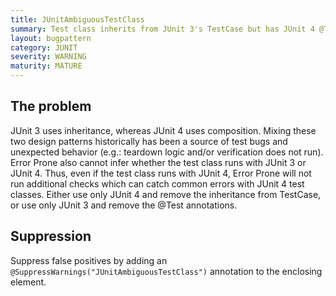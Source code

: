 ```yaml
---
title: JUnitAmbiguousTestClass
summary: Test class inherits from JUnit 3's TestCase but has JUnit 4 @Test annotations.
layout: bugpattern
category: JUNIT
severity: WARNING
maturity: MATURE
---
```


<!--
*** AUTO-GENERATED, DO NOT MODIFY ***
To make changes, edit the @BugPattern annotation or the explanation in docs/bugpattern.
-->

## The problem
JUnit 3 uses inheritance, whereas JUnit 4 uses composition. Mixing these two design patterns historically has been a source of test bugs and unexpected behavior (e.g.: teardown logic and/or verification does not run). Error Prone also cannot infer whether the test class runs with JUnit 3 or JUnit 4. Thus, even if the test class runs with JUnit 4, Error Prone will not run additional checks which can catch common errors with JUnit 4 test classes. Either use only JUnit 4 and remove the inheritance from TestCase, or use only JUnit 3 and remove the @Test annotations.

## Suppression
Suppress false positives by adding an `@SuppressWarnings("JUnitAmbiguousTestClass")` annotation to the enclosing element.
